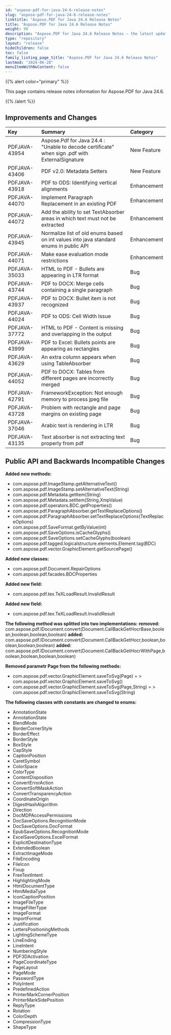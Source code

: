 ```yaml
---
id: "aspose-pdf-for-java-24-6-release-notes"
slug: "aspose-pdf-for-java-24-6-release-notes"
linktitle: "Aspose.PDF for Java 24.6 Release Notes"
title: "Aspose.PDF for Java 24.6 Release Notes"
weight: 90
description: "Aspose.PDF for Java 24.6 Release Notes – the latest updates and fixes."
type: "repository"
layout: "release"
hideChildren: false
toc: false
family_listing_page_title: "Aspose.PDF for Java 24.6 Release Notes"
lastmod: "2024-06-28"
menuItemWithNoContent: false
---
```


{{% alert color="primary" %}}

This page contains release notes information for Aspose.PDF for Java 24.6.

{{% /alert %}}
## **Improvements and Changes**

|**Key**|**Summary**|**Category**|
| :- | :- | :- |
|PDFJAVA-43954|Aspose.Pdf for Java 24.4 : "Unable to decode certificate" when sign .pdf with ExternalSignature|New Feature|
|PDFJAVA-43406|PDF v2.0: Metadata Setters|New Feature|
|PDFJAVA-43918|PDF to ODS: Identifying vertical alignments|Enhancement|
|PDFJAVA-44070|Implement Paragraph Replacement in an existing PDF|Enhancement|
|PDFJAVA-44072|Add the ability to set TextAbsorber areas in which text must not be extracted|Enhancement|
|PDFJAVA-43945|Normalize list of old enums based on int values into java standard enums in public API|Enhancement|
|PDFJAVA-44071|Make ease evaluation mode restrictions|Enhancement|
|PDFJAVA-35033|HTML to PDF - Bullets are appearing in LTR format|Bug|
|PDFJAVA-43744|PDF to DOCX: Merge cells containing a single paragraph|Bug|
|PDFJAVA-43937|PDF to DOCX: Bullet item is not recognized|Bug|
|PDFJAVA-44024|PDF to ODS: Cell Width Issue|Bug|
|PDFJAVA-37772|HTML to PDF - Content is missing and overlapping in the output|Bug|
|PDFJAVA-43999|PDF to Excel: Bullets points are appearing as rectangles|Bug|
|PDFJAVA-43629|An extra column appears when using TableAbsorber|Bug|
|PDFJAVA-44052|PDF to DOCX: Tables from different pages are incorrectly merged|Bug|
|PDFJAVA-42791|FrameworkException: Not enough memory to process jpeg file|Bug|
|PDFJAVA-43728|Problem with rectangle and page margins on existing page|Bug|
|PDFJAVA-37046|Arabic text is rendering in LTR|Bug|
|PDFJAVA-43135|Text absorber is not extracting text properly from pdf|Bug|



## **Public API and Backwards Incompatible Changes**



**Added new methods:**
- com.aspose.pdf.ImageStamp.getAlternativeText()
- com.aspose.pdf.ImageStamp.setAlternativeText(String)
- com.aspose.pdf.Metadata.getItem(String)
- com.aspose.pdf.Metadata.setItem(String,XmpValue)
- com.aspose.pdf.operators.BDC.getProperties()
- com.aspose.pdf.ParagraphAbsorber.getTextReplaceOptions()
- com.aspose.pdf.ParagraphAbsorber.setTextReplaceOptions(TextReplaceOptions)
- com.aspose.pdf.SaveFormat.getByValue(int)
- com.aspose.pdf.SaveOptions.isCacheGlyphs()
- com.aspose.pdf.SaveOptions.setCacheGlyphs(boolean)
- com.aspose.pdf.tagged.logicalstructure.elements.Element.tag(BDC)
- com.aspose.pdf.vector.GraphicElement.getSourcePage()

**Added new classes:**
- com.aspose.pdf.Document.RepairOptions
- com.aspose.pdf.facades.BDCProperties

**Added new field:**
- com.aspose.pdf.tex.TeXLoadResult.InvalidResult

**Added new field:**
- com.aspose.pdf.tex.TeXLoadResult.InvalidResult

**The following method was splitted into two implementations:**
**removed:**  com.aspose.pdf.IDocument.convert(Document.CallBackGetHocrBase,boolean,boolean,boolean,boolean)
**added:** com.aspose.pdf.IDocument.convert(Document.CallBackGetHocr,boolean,boolean,boolean,boolean)
**added:** com.aspose.pdf.IDocument.convert(Document.CallBackGetHocrWithPage,boolean,boolean,boolean,boolean)

**Removed parametr Page from the following methods:**
- com.aspose.pdf.vector.GraphicElement.saveToSvg(Page) = > com.aspose.pdf.vector.GraphicElement.saveToSvg()
- com.aspose.pdf.vector.GraphicElement.saveToSvg(Page,String) = > com.aspose.pdf.vector.GraphicElement.saveToSvg(String)

**The following classes with constants are changed to enums:**
- AnnotationState
- AnnotationState
- BlendMode
- BorderCornerStyle
- BorderEffect
- BorderStyle
- BoxStyle
- CapStyle
- CaptionPosition
- CaretSymbol
- ColorSpace
- ColorType
- ContentDisposition
- ConvertErrorAction
- ConvertSoftMaskAction
- ConvertTransparencyAction
- CoordinateOrigin
- DigestHashAlgorithm
- Direction
- DocMDPAccessPermissions
- DocSaveOptions.RecognitionMode
- DocSaveOptions.DocFormat
- EpubSaveOptions.RecognitionMode
- ExcelSaveOptions.ExcelFormat
- ExplicitDestinationType
- ExtendedBoolean
- ExtractImageMode
- FileEncoding
- FileIcon
- Fixup
- FreeTextIntent
- HighlightingMode
- HtmlDocumentType
- HtmlMediaType
- IconCaptionPosition
- ImageFileType
- ImageFilterType
- ImageFormat
- ImportFormat
- Justification
- LettersPositioningMethods
- LightingSchemeType
- LineEnding
- LineIntent
- NumberingStyle
- PDF3DActivation
- PageCoordinateType
- PageLayout
- PageMode
- PasswordType
- PolyIntent
- PredefinedAction
- PrinterMarkCornerPosition
- PrinterMarkSidePosition
- ReplyType
- Rotation
- ColorDepth
- CompressionType
- ShapeType


